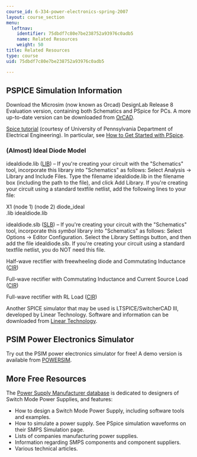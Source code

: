 ```yaml
---
course_id: 6-334-power-electronics-spring-2007
layout: course_section
menu:
  leftnav:
    identifier: 75dbdf7c80e7be238752a93976c0adb5
    name: Related Resources
    weight: 50
title: Related Resources
type: course
uid: 75dbdf7c80e7be238752a93976c0adb5

---
```


PSPICE Simulation Information
-----------------------------

Download the Microsim (now known as Orcad) DesignLab Release 8 Evaluation version, containing both Schematics and PSpice for PCs. A more up-to-date version can be downloaded from [OrCAD](http://www.orcad.com/).

[Spice tutorial](http://homepage.seas.upenn.edu/~jan/spice/spice.overview.html) (courtesy of University of Pennsylvania Department of Electrical Engineering). In particular, see [How to Get Started with PSpice](http://homepage.seas.upenn.edu/~jan/spice/spice.guide.html#PSPICE).

### (Almost) Ideal Diode Model

idealdiode.lib ([LIB](/courses/electrical-engineering-and-computer-science/6-334-power-electronics-spring-2007/related-resources/idealdiode.lib)) – If you're creating your circuit with the "Schematics" tool, incorporate this library into "Schematics" as follows: Select Analysis -> Library and Include Files. Type the filename idealdiode.lib in the filename box (including the path to the file), and click Add Library. If you're creating your circuit using a standard textfile netlist, add the following lines to your file:

X1 (node 1) (node 2) diode\_ideal  
.lib idealdiode.lib

idealdiode.slb ([SLB](/courses/electrical-engineering-and-computer-science/6-334-power-electronics-spring-2007/related-resources/idealdiode.slb)) – If you're creating your circuit with the "Schematics" tool, incorporate this _symbol_ library into "Schematics" as follows: Select Options -> Editor Configuration. Select the Library Settings button, and then add the file idealdiode.slb. If you're creating your circuit using a standard textfile netlist, you do NOT need this file.

Half-wave rectifier with freewheeling diode and Commutating Inductance ([CIR](/courses/electrical-engineering-and-computer-science/6-334-power-electronics-spring-2007/related-resources/halfwave.cir))

Full-wave rectifier with Commutating Inductance and Current Source Load ([CIR](/courses/electrical-engineering-and-computer-science/6-334-power-electronics-spring-2007/related-resources/fullwave.cir))

Full-wave rectifier with RL Load ([CIR](/courses/electrical-engineering-and-computer-science/6-334-power-electronics-spring-2007/related-resources/RL_load.cir))

Another SPICE simulator that may be used is LTSPICE/SwitcherCAD III, developed by Linear Technology. Software and information can be downloaded from [Linear Technology](http://www.linear.com/company/software.jsp).

PSIM Power Electronics Simulator
--------------------------------

Try out the PSIM power electronics simulator for free! A demo version is available from [POWERSIM](http://www.powersimtech.com/).

More Free Resources
-------------------

The [Power Supply Manufacturer database](http://www.powersupplies.net/) is dedicated to designers of Switch Mode Power Supplies, and features:

*   How to design a Switch Mode Power Supply, including software tools and examples.
*   How to simulate a power supply. See PSpice simulation waveforms on their SMPS Simulation page.
*   Lists of companies manufacturing power supplies.
*   Information regarding SMPS components and component suppliers.
*   Various technical articles.